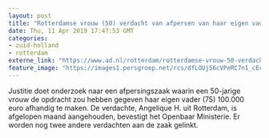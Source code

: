 ```yaml
---
layout: post
title: "Rotterdamse vrouw (50) verdacht van afpersen van haar eigen vader"
date: Thu, 11 Apr 2019 17:47:53 GMT
categories: 
- zuid-holland 
- rotterdam 
externe_link: "https://www.ad.nl/rotterdam/rotterdamse-vrouw-50-verdacht-van-afpersen-van-haar-eigen-vader~a06146ad/"
feature_image: "https://images1.persgroep.net/rcs/dfLOUj56cVPeRC7n1_cEcFsYhtA/diocontent/120334218/_fitwidth/400/?appId=21791a8992982cd8da851550a453bd7f&quality=0.7"
---
```


Justitie doet onderzoek naar een afpersingszaak waarin een 50-jarige vrouw de opdracht zou hebben gegeven haar eigen vader (75) 100.000 euro afhandig te maken. De verdachte, Angelique H. uit Rotterdam, is afgelopen maand aangehouden, bevestigt het Openbaar Ministerie. Er worden nog twee andere verdachten aan de zaak gelinkt.
